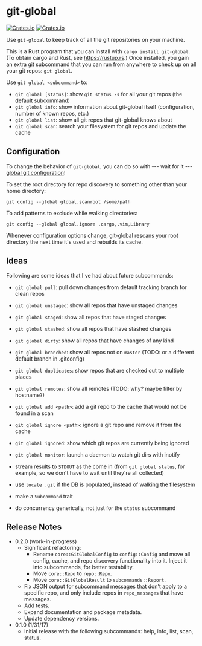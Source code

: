 # git-global

[![Crates.io](https://img.shields.io/crates/v/git-global.svg)](https://crates.io/crates/git-global)
[![Crates.io](https://img.shields.io/crates/d/git-global.svg)](https://crates.io/crates/git-global)

Use `git-global` to keep track of all the git repositories on your machine.

This is a Rust program that you can install with `cargo install git-global`. (To
obtain cargo and Rust, see https://rustup.rs.) Once installed, you gain an extra
git subcommand that you can run from anywhere to check up on all your git repos:
`git global`.

Use `git global <subcommand>` to:

* `git global [status]`: show `git status -s` for all your git repos (the
  default subcommand)
* `git global info`: show information about git-global itself (configuration,
  number of known repos, etc.)
* `git global list`: show all git repos that git-global knows about
* `git global scan`: search your filesystem for git repos and update the cache

## Configuration

To change the behavior of `git-global`, you can do so with --- wait for it ---
[global git
configuration](https://git-scm.com/book/en/v2/Customizing-Git-Git-Configuration)!

To set the root directory for repo discovery to something other than your home
directory:
```
git config --global global.scanroot /some/path
```

To add patterns to exclude while walking directories:
```
git config --global global.ignore .cargo,.vim,Library
```

Whenever configuration options change, git-global rescans your root directory
the next time it's used and rebuilds its cache.

## Ideas

Following are some ideas that I've had about future subcommands:

* `git global pull`: pull down changes from default tracking branch for clean repos

* `git global unstaged`: show all repos that have unstaged changes
* `git global staged`: show all repos that have staged changes
* `git global stashed`: show all repos that have stashed changes
* `git global dirty`: show all repos that have changes of any kind
* `git global branched`: show all repos not on `master` (TODO: or a different
  default branch in .gitconfig)
* `git global duplicates`: show repos that are checked out to multiple places
* `git global remotes`: show all remotes (TODO: why? maybe filter by hostname?)

* `git global add <path>`: add a git repo to the cache that would not be found in a scan
* `git global ignore <path>`: ignore a git repo and remove it from the cache
* `git global ignored`: show which git repos are currently being ignored
* `git global monitor`: launch a daemon to watch git dirs with inotify

* stream results to `STDOUT` as the come in (from `git global status`, for
  example, so we don't have to wait until they're all collected)
* use `locate .git` if the DB is populated, instead of walking the filesystem
* make a `Subcommand` trait
* do concurrency generically, not just for the `status` subcommand

## Release Notes

* 0.2.0 (work-in-progress)
  * Significant refactoring:
    * Rename `core::GitGlobalConfig` to `config::Config` and move all config,
      cache, and repo discovery functionality into it. Inject it into subcommands,
      for better testability.
    * Move `core::Repo` to `repo::Repo`.
    * Move `core::GitGlobalResult` to `subcommands::Report`.
  * Fix JSON output for subcommand messages that don't apply to a specific repo,
    and only include repos in `repo_messages` that have messages.
  * Add tests.
  * Expand documentation and package metadata.
  * Update dependency versions.
* 0.1.0 (1/31/17)
  * Initial release with the following subcommands: help, info, list, scan, status.
